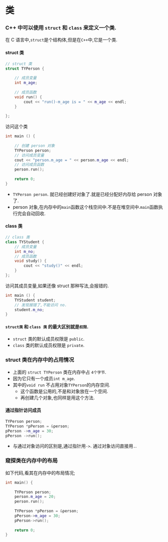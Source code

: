 # 类

### C++ 中可以使用 `struct` 和 `class` 来定义一个类.

在 C 语言中,`struct`是个结构体,但是在`C++`中,它是一个类.

#### struct 类

```c++
// struct 类
struct TYPerson {
  
    // 成员变量
    int m_age;
    
    // 成员函数
    void run() {
        cout << "run()-m_age is = " << m_age << endl;
    }
    
};
```

访问这个类

```c++
int main () {
    
    // 创建 person 对象
    TYPerson person;
    // 访问成员变量
    cout << "person.m_age = " << person.m_age << endl;
    // 访问成员函数
    person.run();
    
    return 0;
}
```

- `TYPerson person`. 就已经创建好对象了.就是已经分配好内存给 person 对象了.
- person 对象,在内存中的`main`函数这个栈空间中.不是在堆空间中.`main`函数执行完会自动回收.

#### class 类

```c++
// class 类
class TYStudent {
    // 成员变量
    int m_no;
    // 成员函数
    void study() {
        cout << "study()" << endl;
    }  
};
```

访问其成员变量,如果还像 struct 那种写法,会报错的.

```c++
int main () {
    TYStudent student;
    // 发现报错了,不能访问 no.
    student.m_no;
}
```

#### `struct类` 和 `class 类` 的最大区别就是`权限`.

- `struct` 类的默认成员权限是 `public`.
- `class` 类的默认成员权限是 `private`.

### struct 类在内存中的占用情况

- 上面的 `struct TYPerson` 类在内存中占 `4个字节`. 
- 因为它只有一个成员`int m_age`.
- 其中的`void run` 不占用对象`TYPerson`的内存空间.
    - 这个函数是公用的,不是和对象放在一个空间.
    - 再创建几个对象,也同样是用这个方法.

#### 通过指针访问成员

```c++
TYPerson person;
TYPerson *pPerson = &person;
pPerson ->m_age = 30;
pPerson ->run();
```

- 与通过对象访问的区别是,通过指针用`->`. 通过对象访问直接用`.`.

### 窥探类在内存中的布局

如下代码,看其在内存中的布局情况;

```c++
int main() {
    
    TYPerson person;
    person.m_age = 20;
    person.run();
    
    TYPerson *pPerson = &person;
    pPerson->m_age = 30;
    pPerson->run();
    
    return 0;
}
```
    
     


